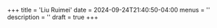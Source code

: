 +++
title = 'Liu Ruimei'
date = 2024-09-24T21:40:50-04:00
menus = ''
description = ''
draft = true
+++
